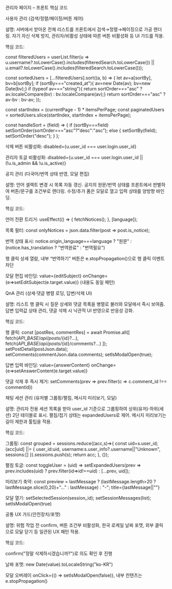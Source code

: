 관리자 페이지 – 프론트 핵심 코드



사용자 관리 (검색/정렬/페이징/버튼 제어)



설명: 서버에서 받아온 전체 리스트를 프론트에서 검색→정렬→페이징으로 가공 렌더링. 자기 자신 삭제 방지, 관리자/비활성 상태에 따른 버튼 비활성화 등 UI 가드를 적용.

핵심 코드:

const filteredUsers = userList.filter(u => u.username?.toLowerCase().includes(filteredSearch.toLowerCase()) || u.email?.toLowerCase().includes(filteredSearch.toLowerCase()));

const sortedUsers = \[...filteredUsers].sort((a, b) => { let av=a\[sortBy], bv=b\[sortBy]; if (sortBy==="created\_at"){ av=new Date(av); bv=new Date(bv);} if (typeof av==="string"){ return sortOrder==="asc" ? av.localeCompare(bv) : bv.localeCompare(av);} return sortOrder==="asc" ? av-bv : bv-av; });

const startIndex = (currentPage - 1) \* itemsPerPage; const paginatedUsers = sortedUsers.slice(startIndex, startIndex + itemsPerPage);

const handleSort = (field) => { if (sortBy===field) setSortOrder(sortOrder==="asc"?"desc":"asc"); else { setSortBy(field); setSortOrder("desc"); } };

삭제 버튼 비활성화: disabled={u.user\_id === user.login.user\_id}

관리자 토글 비활성화: disabled={u.user\_id === user.login.user\_id || (!u.is\_admin \&\& !u.is\_active)}



공지 관리 (다국어/번역 상태 반영, 모달 편집)



설명: 언어 셀렉트 변경 시 목록 자동 갱신. 공지의 원문/번역 상태를 프론트에서 판별하여 버튼/문구를 조건부로 렌더링. 수정/추가 폼은 모달로 열고 입력 상태를 양방향 바인딩.

핵심 코드:

언어 전환 트리거: useEffect(() => { fetchNotices(); }, \[language]);

목록 필터: const onlyNotices = json.data.filter(post => post.is\_notice);

번역 상태 표시: notice.origin\_language===language ? "원문" : (notice.has\_translation ? "번역완료" : "번역필요")

행 클릭 상세 열람, 내부 “번역하기” 버튼은 e.stopPropagation()으로 행 클릭 이벤트 차단

모달 편집 바인딩: value={editSubject} onChange={e=>setEditSubject(e.target.value)} (내용도 동일 패턴)



QnA 관리 (상세·댓글 병렬 로딩, 답변/삭제 UI)



설명: 리스트 행 클릭 시 질문 상세와 댓글 목록을 병렬로 불러와 모달에서 즉시 보여줌. 답변 입력값 상태 관리, 댓글 삭제 시 낙관적 UI 반영으로 반응성 강화.

핵심 코드:

행 클릭: const \[postRes, commentRes] = await Promise.all(\[ fetch(${API\_BASE}/api/posts/${id}?...), fetch(${API\_BASE}/api/posts/${id}/comments?...) ]); setPostDetail(postJson.data); setComments(commentJson.data.comments); setIsModalOpen(true);

답변 입력 바인딩: value={answerContent} onChange={e=>setAnswerContent(e.target.value)}

댓글 삭제 후 즉시 제거: setComments(prev => prev.filter(c => c.comment\_id !== commentId))



채팅 세션 관리 (유저별 그룹핑/펼침, 메시지 미리보기, 모달)



설명: 관리자 전용 세션 목록을 받아 user\_id 기준으로 그룹핑하여 상위(유저)·하위(세션) 2단 테이블로 표시. 펼침/접기 상태는 expandedUsers로 제어. 메시지 미리보기는 길이 제한과 툴팁을 적용.

핵심 코드:

그룹핑: const grouped = sessions.reduce((acc,s)=>{ const uid=s.user\_id; (acc\[uid] ||= { user\_id:uid, username:s.user\_info?.username||"Unknown", sessions:\[] }).sessions.push(s); return acc; }, {});

펼침 토글: const toggleUser = (uid) => setExpandedUsers(prev => prev.includes(uid) ? prev.filter(id=>id!==uid) : \[...prev, uid]);

미리보기 축약: const preview = lastMessage ? (lastMessage.length>20 ? lastMessage.slice(0,20)+"..." : lastMessage) : "-"; title={lastMessage||""}

모달 열기: setSelectedSession(session\_id); setSessionMessages(list); setIsModalOpen(true)



공통 UX 가드(안전장치/포맷)



설명: 위험 작업 전 confirm, 버튼 조건부 비활성화, 한국 로케일 날짜 포맷, 외부 클릭으로 모달 닫기 등 일관된 UX 패턴 적용.

핵심 코드:

confirm("정말 삭제하시겠습니까?")로 의도 확인 후 진행

날짜 포맷: new Date(value).toLocaleString("ko-KR")

모달 오버레이 onClick={() => setIsModalOpen(false)}, 내부 컨텐츠는 e.stopPropagation()

